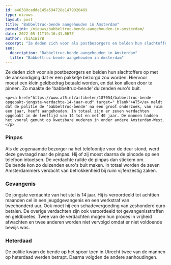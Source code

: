 ```yaml
---
id: a46380cadde145a594728e1479020489
type: nieuws
layout: post
title: "Babbeltruc-bende aangehouden in Amsterdam"
permalink: /nieuws/babbeltruc-bende-aangehouden-in-amsterdam/
date: 2022-05-11T19:16:41.067Z
author: 7biA1WiYB
excerpt: "Ze deden zich voor als postbezorgers en belden hun slachtoffers op met de aankondiging dat er een pakketje bezorgd zou worden. Hiervoor moest een klein geldbedrag betaald worden, en dat kon alleen door te pinnen. Zo maakte de 'babbeltruc-bende' duizenden euro's buit.  "
seo:
  description: "Babbeltruc-bende aangehouden in Amsterdam"
  title: "Babbeltruc-bende aangehouden in Amsterdam"
---
```

Ze deden zich voor als postbezorgers en belden hun slachtoffers op met de aankondiging dat er een pakketje bezorgd zou worden. Hiervoor moest een klein geldbedrag betaald worden, en dat kon alleen door te pinnen. Zo maakte de 'babbeltruc-bende' duizenden euro's buit.  

    <p><a href="https://www.at5.nl/artikelen/187054/babbeltruc-bende-opgepakt-jongste-verdachte-14-jaar-oud" target="_blank">AT5</a> meldt dat de politie de 'babbeltruc-bende' na een groot onderzoek, van ruim een jaar, heeft aangehouden. In totaal zijn er zeven verdachten opgepakt in de leeftijd van 14 tot en met 40 jaar. De mannen hadden het vooral gemunt op kwetsbare ouderen in onder andere Amsterdam-West.</p>
<h3>Pinpas</h3>
<p>Als de zogenaamde bezorger na het telefoontje voor de deur stond, werd deze gevraagd naar de pinpas. Hij of zij moest daarna de pincode op een telefoon intoetsen. De verdachte ruilde de pinpas dan stiekem om. De bende kon zo duizenden euro's buit maken. In totaal worden de zeven Amsterdammers verdacht van betrokkenheid bij ruim vijfenzestig zaken.</p>
<h3>Gevangenis</h3>
<p>De jongste verdachte van het stel is 14 jaar. Hij is veroordeeld tot achttien maanden cel in een jeugdgevangenis en een werkstraf van tweehonderd uur. Ook moet hij een schadevergoeding van zeshonderd euro betalen. De overige verdachten zijn ook veroordeeld tot gevangenisstraffen en geldboetes. Twee van de verdachten mogen hun proces in vrijheid afwachten en twee anderen worden niet vervolgd omdat er niet voldoende bewijs was.</p>
<h3>Heterdaad</h3>
<p>De politie kwam de bende op het spoor toen in Utrecht twee van de mannen op heterdaad werden betrapt. Daarna volgden de andere aanhoudingen.</p>  
